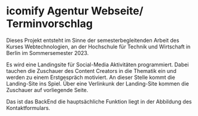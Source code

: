 # icomify Agentur Webseite/ Terminvorschlag
Dieses Projekt entsteht im Sinne der semesterbegleitenden Arbeit des Kurses Webtechnologien, 
an der Hochschule für Technik und Wirtschaft in Berlin im Sommersemester 2023.

Es wird eine Landingsite für Social-Media Aktivitäten programmiert.
Dabei tauchen die Zuschauer des Content Creators in die Thematik ein und werden zu einem Erstgespräch motiviert.
An dieser Stelle kommt die Landing-Site ins Spiel.
Über eine Verlinkunk der Landing-Site kommen die Zuschauer auf vorliegende Seite.

Das ist das BackEnd die hauptsächliche Funktion liegt in der Abbildung des Kontaktformulars.


